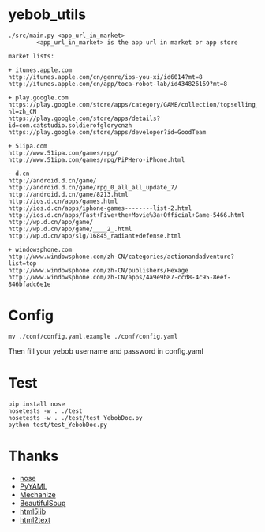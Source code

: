 yebob_utils
===========

	./src/main.py <app_url_in_market>
			<app_url_in_market> is the app url in market or app store

	market lists:

	+ itunes.apple.com
	http://itunes.apple.com/cn/genre/ios-you-xi/id6014?mt=8
	http://itunes.apple.com/cn/app/toca-robot-lab/id434826169?mt=8

	+ play.google.com
	https://play.google.com/store/apps/category/GAME/collection/topselling_free?hl=zh_CN
	https://play.google.com/store/apps/details?id=com.catstudio.soldierofglorycnzh
	https://play.google.com/store/apps/developer?id=GoodTeam

	+ 51ipa.com
	http://www.51ipa.com/games/rpg/
	http://www.51ipa.com/games/rpg/PiPHero-iPhone.html

	- d.cn
	http://android.d.cn/game/
	http://android.d.cn/game/rpg_0_all_all_update_7/
	http://android.d.cn/game/8213.html
	http://ios.d.cn/apps/games.html
	http://ios.d.cn/apps/iphone-games--------list-2.html
	http://ios.d.cn/apps/Fast+Five+the+Movie%3a+Official+Game-5466.html
	http://wp.d.cn/app/game/
	http://wp.d.cn/app/game/____2_.html
	http://wp.d.cn/app/slg/16845_radiant+defense.html

	+ windowsphone.com
	http://www.windowsphone.com/zh-CN/categories/actionandadventure?list=top
	http://www.windowsphone.com/zh-CN/publishers/Hexage
	http://www.windowsphone.com/zh-CN/apps/4a9e9b87-ccd8-4c95-8eef-846bfadc6e1e

Config
====

	mv ./conf/config.yaml.example ./conf/config.yaml

Then fill your yebob username and password in config.yaml

Test
====

	pip install nose
	nosetests -w . ./test
	nosetests -w . ./test/test_YebobDoc.py
	python test/test_YebobDoc.py

Thanks
====

+ [nose](https://github.com/nose-devs/nose)
+ [PyYAML](http://pyyaml.org/wiki/PyYAMLDocumentation)
+ [Mechanize](http://wwwsearch.sourceforge.net/mechanize/)
+ [BeautifulSoup](http://www.crummy.com/software/BeautifulSoup/bs4/doc/)
+ [html5lib](https://code.google.com/p/html5lib/wiki/UserDocumentation)
+ [html2text](https://github.com/aaronsw/html2text/)
